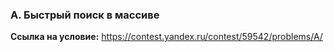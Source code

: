 ### A. Быстрый поиск в массиве

**Ссылка на условие:** <https://contest.yandex.ru/contest/59542/problems/A/>
